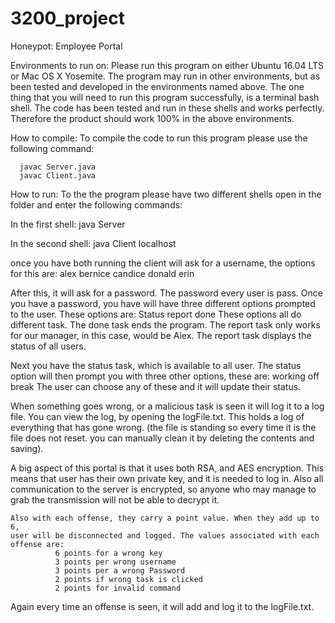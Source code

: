 # 3200_project
Honeypot: Employee Portal

Environments to run on:
  Please run this program on either Ubuntu 16.04 LTS or Mac OS X Yosemite.
  The program may run in other environments, but as been tested and developed
  in the environments named above. The one thing that you will need to run this
  program successfully, is a terminal bash shell. The code has been tested and
  run in these shells and works perfectly. Therefore the product should work
  100% in the above environments.

How to compile:
  To compile the code to run this program please use the following command:

      javac Server.java
      javac Client.java

How to run:
  To the the program please have two different shells open in the folder and
  enter the following commands:

  In the first shell:
    java Server

  In the second shell:
    java Client localhost

  once you have both running the client will ask for a username, the options
  for this are:
                alex
                bernice
                candice
                donald
                erin

  After this, it will ask for a password. The password every user is pass.
  Once you have a password, you have will have three different options prompted
  to the user. These options are:
                Status
                report
                done
  These options all do different task. The done task ends the program. The
  report task only works for our manager, in this case, would be Alex. The
  report task displays the status of all users.

  Next you have the status task, which is available to all user. The status
  option will then prompt you with three other options, these are:
                working
                off
                break
  The user can choose any of these and it will update their status.

  When something goes wrong, or a malicious task is seen it will log it to a
  log file. You can view the log, by opening the logFile.txt. This holds a log
  of everything that has gone wrong.
    (the file is standing so every time it is the file does not reset. you can
    manually clean it by deleting the contents and saving).

   A big aspect of this portal is that it uses both RSA, and AES encryption.
   This means that user has their own private key, and it is needed to log in.
   Also all communication to the server is encrypted, so anyone who may manage
   to grab the transmission will not be able to decrypt it.

    Also with each offense, they carry a point value. When they add up to 6,
    user will be disconnected and logged. The values associated with each
    offense are:
              6 points for a wrong key
              3 points per wrong username
              3 points per a wrong Password
              2 points if wrong task is clicked
              2 points for invalid command

Again every time an offense is seen, it will add and log it to the logFile.txt.
